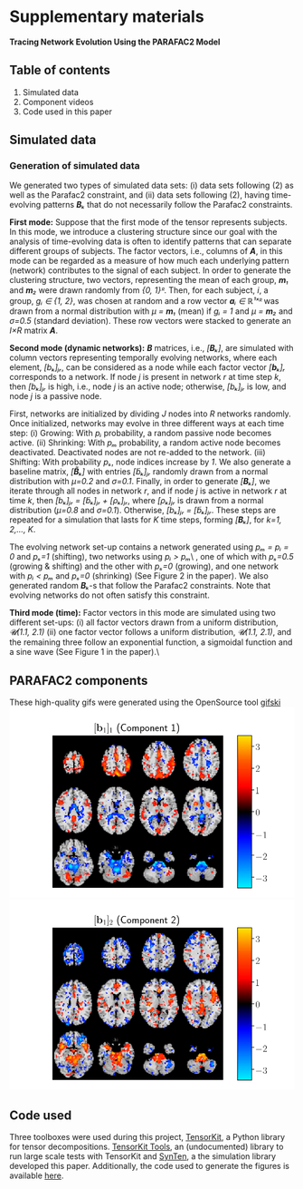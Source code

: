 # Supplementary materials
__Tracing Network Evolution Using the PARAFAC2 Model__

## Table of contents
 1. Simulated data
 2. Component videos
 3. Code used in this paper

## Simulated data

### Generation of simulated data

We generated two types of simulated data sets: (i) data sets
following (2) as well as the Parafac2 constraint, and (ii) data sets
following (2), having time-evolving patterns _**B**ₖ_ that do not
necessarily follow the Parafac2 constraints.

__First mode:__ Suppose that the first mode of the tensor
represents subjects. In this mode, we introduce a clustering structure
since our goal with the analysis of time-evolving data is often to
identify patterns that can separate different groups of subjects. The
factor vectors, i.e., columns of _**A**_, in this mode can be regarded
as a measure of how much each underlying pattern (network) contributes
to the signal of each subject. In order to generate the clustering
structure, two vectors, representing the mean of each group, _**m**₁_
and _**m**₂_ were drawn randomly from _\{0, 1\}ᴿ_. Then, for each
subject, _i_, a group, _gᵢ ∈ \{1, 2\}_, was chosen at random and a
row vector _**a**ᵢ ∈ ℝ¹ˣᴿ_ was drawn from a normal
distribution with _μ = **m**₁_ (mean) if _gᵢ = 1_ and _μ = **m**₂_
and _σ=0.5_ (standard deviation). These row vectors were stacked 
to generate an _I×R_ matrix _**A**_.

__Second mode (dynamic networks):__ _**B**_ matrices, i.e.,
_[**B**ₖ]_, are simulated with column vectors representing temporally
evolving networks, where each element, _[bₖ]ⱼᵣ_, can be
considered as a node while each factor vector _[**b**ₖ]ᵣ_
corresponds to a network. If node _j_ is present in network _r_ at time
step _k_, then _[bₖ]ⱼᵣ_ is high, i.e., node _j_ is an active
node; otherwise, _[bₖ]ⱼᵣ_ is low, and node _j_ is a passive
node.

First, networks are initialized by dividing _J_ nodes into _R_ networks
randomly. Once initialized, networks may evolve in three different ways
at each time step: (i) Growing: With _pᵢ_ probability, a random passive
node becomes active. (ii) Shrinking: With _pₘ_ probability, a random
active node becomes deactivated. Deactivated nodes are not re-added to
the network. (iii) Shifting: With probability _pₛ_, node indices
increase by _1_. We also generate a baseline matrix, _[**B̃**ₖ]_
with entries _[b̃ₖ]ⱼᵣ_ randomly drawn from a normal
distribution with _μ=0.2_ and _σ=0.1_. Finally, in order to
generate _[**B**ₖ]_, we iterate through all nodes in network _r_, and
if node _j_ is active in network _r_ at time _k_, then
_[bₖ]ⱼᵣ = [b̃ₖ]ⱼᵣ +  [ρₖ]ⱼᵣ_, where
_[ρₖ]ⱼᵣ_ is drawn from a normal distribution
(_μ=0.8_ and _σ=0.1_). Otherwise,
_[bₖ]ⱼᵣ = [b̃ₖ]ⱼᵣ_. These steps are repeated for a
simulation that lasts for _K_ time steps, forming _[**B**ₖ]_, for
_k=1, 2,..., K_.

The evolving network set-up contains a network generated using
_pₘ = pᵢ = 0_ and _pₛ=1_ (shifting), two networks using _pᵢ > pₘ_\ ,
one of which with _pₛ=0.5_ (growing & shifting) and the other with
_pₛ=0_ (growing), and one network with _pᵢ < pₘ_ and _pₛ=0_
(shrinking) (See Figure 2 in the paper). We also generated random _**B**ₖ_-s that
follow the Parafac2 constraints. Note that evolving networks do not
often satisfy this constraint.

__Third mode (time):__ Factor vectors in this mode are simulated
using two different set-ups: (i) all factor vectors drawn from a uniform
distribution, _𝓤(1.1, 2.1)_ (ii) one factor vector follows a uniform distribution, _𝓤(1.1, 2.1)_, and
the remaining three follow an exponential function, a sigmoidal function
and a sine wave (See Figure 1 in the paper).\


## PARAFAC2 components
These high-quality gifs were generated using the OpenSource tool [gifski](https://gif.ski/)
![Component 1](component_1.gif)
![Component 2](component_2.gif)

## Code used
Three toolboxes were used during this project, [TensorKit](https://github.com/marieroald/tensorkit), a Python library for tensor decompositions. [TensorKit Tools](https://github.com/marieroald/tensorkit_tools), an (undocumented) library to run large scale tests with TensorKit and [SynTen](https://github.com/marieroald/synten), a the simulation library developed this paper. Additionally, the code used to generate the figures is available [here](https://github.com/marieroald/plottools).
